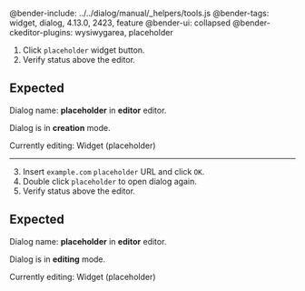 @bender-include: ../../dialog/manual/_helpers/tools.js
@bender-tags: widget, dialog, 4.13.0, 2423, feature
@bender-ui: collapsed
@bender-ckeditor-plugins: wysiwygarea, placeholder

1. Click `placeholder` widget button.
2. Verify status above the editor.

## Expected

Dialog name: **placeholder** in **editor** editor.

Dialog is in **creation** mode.

Currently editing: Widget (placeholder)

---

3. Insert `example.com` `placeholder` URL and click `OK`.
4. Double click `placeholder` to open dialog again.
5. Verify status above the editor.

## Expected

Dialog name: **placeholder** in **editor** editor.

Dialog is in **editing** mode.

Currently editing: Widget (placeholder)
